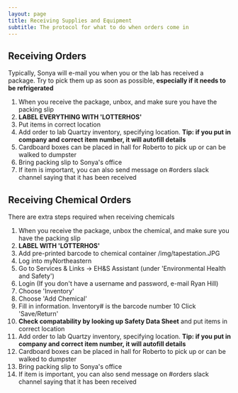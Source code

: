 ```yaml
---
layout: page
title: Receiving Supplies and Equipment
subtitle: The protocol for what to do when orders come in
---
```


## Receiving Orders
Typically, Sonya will e-mail you when you or the lab has received a package. Try to pick them up as soon as possible, **especially if it needs to be refrigerated**

1. When you receive the package, unbox, and make sure you have the packing slip
2. **LABEL EVERYTHING WITH \'LOTTERHOS\'**
3. Put items in correct location
4. Add order to lab Quartzy inventory, specifying location. **Tip: if you put in company and correct item number, it will autofill details**
5. Cardboard boxes can be placed in hall for Roberto to pick up or can be walked to dumpster
6. Bring packing slip to Sonya's office
7. If item is important, you can also send message on \#orders slack channel saying that it has been received

## Receiving Chemical Orders
There are extra steps required when receiving chemicals
1. When you receive the package, unbox the chemical, and make sure you have the packing slip
2. **LABEL WITH \'LOTTERHOS\'**
3. Add pre-printed barcode to chemical container
/img/tapestation.JPG
4. Log into myNortheastern
5. Go to Services & Links -> EH&S Assistant (under \'Environmental Health and Safety\')
6. Login (If you don't have a username and password, e-mail Ryan Hill)
7. Choose \'Inventory\'
8. Choose \'Add Chemical\'
9. Fill in information. Inventory\# is the barcode number
10 Click \'Save/Return\'
11. **Check compatability by looking up Safety Data Sheet** and put items in correct location
12. Add order to lab Quartzy inventory, specifying location. **Tip: if you put in company and correct item number, it will autofill details**
13. Cardboard boxes can be placed in hall for Roberto to pick up or can be walked to dumpster
14. Bring packing slip to Sonya's office
15. If item is important, you can also send message on \#orders slack channel saying that it has been received
